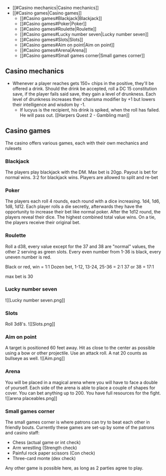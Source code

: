 
- [[#Casino mechanics|Casino mechanics]]
- [[#Casino games|Casino games]]
	- [[#Casino games#Blackjack|Blackjack]]
	- [[#Casino games#Poker|Poker]]
	- [[#Casino games#Roulette|Roulette]]
	- [[#Casino games#Lucky number seven|Lucky number seven]]
	- [[#Casino games#Slots|Slots]]
	- [[#Casino games#Aim on point|Aim on point]]
	- [[#Casino games#Arena|Arena]]
	- [[#Casino games#Small games corner|Small games corner]]

## Casino mechanics 
* Whenever a player reaches gets 150+ chips in the positive, they'll be offered a drink. Should the drink be accepted, roll a DC 15 constitution save, if the player fails said save, they gain a level of drunkness. Each level of drunkness increases their charisma modifier by +1 but lowers their intelligence and wisdom by -1.
	* If lucyus is the recipient, his drink is spiked, when the roll has failed. He will pass out. [[Harpers Quest 2 - Gambling man]] 


## Casino games
The casino offers various games, each with their own mechanics and rulesets

### Blackjack
The players play blackjack with the DM. 
Max bet is 20gp.
Payout is bet for normal wins. 3:2 for blackjack wins.
Players are allowed to split and re-bet

### Poker
The players each roll 4 rounds, each round with a dice increasing. 1d4, 1d6, 1d8, 1d12. 
Each player rolls a die secretly, afterwards they have the opportunity to increase their bet like normal poker.
After the 1d12 round, the players reveal their dice. The highest combined total value wins. On a tie, the players receive their original bet. 

### Roulette
Roll a d38, every value except for the 37 and 38 are "normal" values, the other 2 serving as green slots. Every even number from 1-36 is black, every uneven number is red. 

Black or red, win = 1:1
Dozen bet, 1-12, 13-24, 25-36 = 2:1
37 or 38 = 17:1

max bet is 30

### Lucky number seven
![[Lucky number seven.png]]


### Slots 
Roll 3d8's. 
![[Slots.png]]



### Aim on point
A target is positioned 60 feet away. Hit as close to the center as possible using a bow or other projectile.
Use an attack roll.
A nat 20 counts as bullseye as well. 
![[Aim.png]]


### Arena
You will be placed in a magical arena where you will have to face a double of yourself. Each side of the arena is able to place a couple of shapes for cover. You can bet anything up to 200. You have full resources for the fight. 
![[arena placeables.png]]

### Small games corner
The small games corner is where patrons can try to beat each other in friendly bouts. Currently these games are set-up by some of the patrons and casino staff:
* Chess (actual game or int check)
* Arm wrestling (Strength check)
* Painful rock paper scissors (Con check)
* Three-card monte (dex check)

Any other game is possible here, as long as 2 parties agree to play.